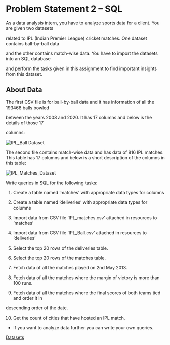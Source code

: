 # Problem Statement 2 – SQL

As a data analysis intern, you have to analyze sports data for a client. You are given two datasets

related to IPL (Indian Premier League) cricket matches. One dataset contains ball-by-ball data

and the other contains match-wise data. You have to import the datasets into an SQL database

and perform the tasks given in this assignment to find important insights from this dataset.

## About Data
The first CSV file is for ball-by-ball data and it has information of all the 193468 balls bowled

between the years 2008 and 2020. It has 17 columns and below is the details of those 17

columns:

![IPL_Ball Dataset](https://lh3.googleusercontent.com/KaAEuqsxLJBBb6FuCWYTZOBN7zgER_3vLeMgaiHYB5H27te1xKK59Mo3WxMv4YE3QK4fDjHnXOXeWZfDq_gND_DeIUC0hPgi8pWq-51HtlK7nEo4tFaWGY1OFcNrmzse66DdcYe2B6THNZvF2Q)

The second file contains match-wise data and has data of 816 IPL matches. This table has 17 columns and below is a short description of the columns in this table:

![IPL_Matches_Dataset](https://lh4.googleusercontent.com/2KJwnEjKAiiEZD9qjL3713Iopg2rgWvm6pN9Q9bIGNP1NWcEUczkqwjbAW6oXAU5teK7Gop-XIwNbNpuNK8yDDJNEDOq6C0a5CEXOJ31ji4WCzmEUADkDid-HeNHWKWZcw7XQRELpke3BJCR1w)

Write queries in SQL for the following tasks:

1. Create a table named ‘matches’ with appropriate data types for columns

2. Create a table named ‘deliveries’ with appropriate data types for columns

3. Import data from CSV file ’IPL_matches.csv’ attached in resources to ‘matches’

4. Import data from CSV file ’IPL_Ball.csv’ attached in resources to ‘deliveries’

5. Select the top 20 rows of the deliveries table.

6. Select the top 20 rows of the matches table.

7. Fetch data of all the matches played on 2nd May 2013.

8. Fetch data of all the matches where the margin of victory is more than 100 runs.

9. Fetch data of all the matches where the final scores of both teams tied and order it in

descending order of the date.

10. Get the count of cities that have hosted an IPL match.

* If you want to analyze data further you can write your own queries.

<a href="#">Datasets</a>
